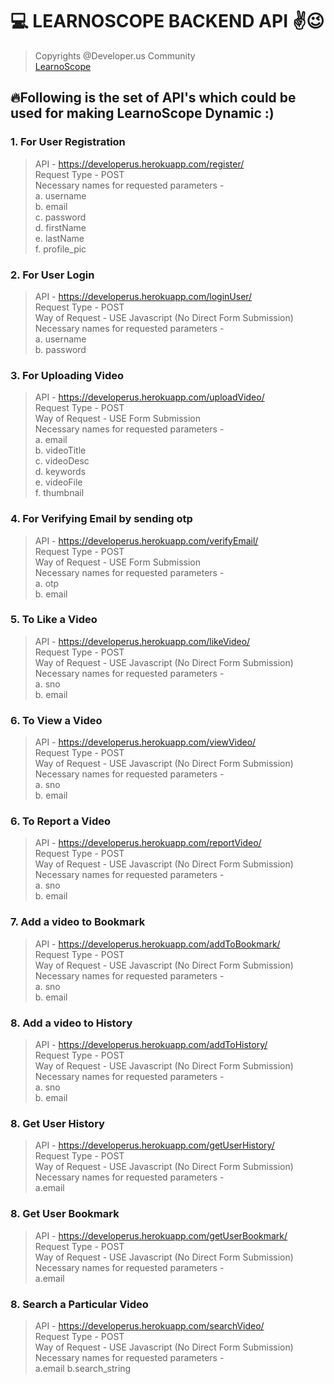 # 💻 LEARNOSCOPE BACKEND API ✌😉
> Copyrights @Developer.us Community    
> [LearnoScope](https://learnoscope.netlify.app)  

## 🔥Following is the set of API's which could be used for making LearnoScope Dynamic :)

### 1. For User Registration
> API - https://developerus.herokuapp.com/register/   
> Request Type -  POST               
> Necessary names for requested parameters -     
>a. username    
>b. email         
>c. password      
>d. firstName      
>e. lastName      
>f. profile_pic       
                                       
### 2. For User Login
> API - https://developerus.herokuapp.com/loginUser/   
> Request Type -  POST               
> Way of Request - USE Javascript (No Direct Form Submission)     
> Necessary names for requested parameters -     
>a. username         
>b. password    

### 3. For Uploading Video
> API - https://developerus.herokuapp.com/uploadVideo/   
> Request Type -  POST        
> Way of Request - USE Form Submission            
> Necessary names for requested parameters -     
>a. email    
>b. videoTitle         
>c. videoDesc      
>d. keywords      
>e. videoFile      
>f. thumbnail    

### 4. For Verifying Email by sending otp
> API - https://developerus.herokuapp.com/verifyEmail/   
> Request Type -  POST               
> Way of Request -  USE Form Submission      
> Necessary names for requested parameters -     
>a. otp         
>b. email   

### 5. To Like a Video
> API - https://developerus.herokuapp.com/likeVideo/   
> Request Type -  POST               
> Way of Request -  USE Javascript (No Direct Form Submission)     
> Necessary names for requested parameters -     
>a. sno         
>b. email        

### 6. To View a Video
> API - https://developerus.herokuapp.com/viewVideo/   
> Request Type -  POST               
> Way of Request -  USE Javascript (No Direct Form Submission)     
> Necessary names for requested parameters -     
>a. sno         
>b. email    

### 6. To Report a Video
> API - https://developerus.herokuapp.com/reportVideo/   
> Request Type -  POST               
> Way of Request -  USE Javascript (No Direct Form Submission)     
> Necessary names for requested parameters -     
>a. sno         
>b. email     

### 7. Add a video to Bookmark
> API - https://developerus.herokuapp.com/addToBookmark/   
> Request Type -  POST               
> Way of Request -  USE Javascript (No Direct Form Submission)     
> Necessary names for requested parameters -     
>a. sno         
>b. email  

### 8. Add a video to History
> API - https://developerus.herokuapp.com/addToHistory/   
> Request Type -  POST               
> Way of Request -  USE Javascript (No Direct Form Submission)     
> Necessary names for requested parameters -     
>a. sno         
>b. email    

### 8. Get User History
> API - https://developerus.herokuapp.com/getUserHistory/   
> Request Type -  POST                
> Way of Request -  USE Javascript (No Direct Form Submission)     
> Necessary names for requested parameters -     
>a.email     

### 8. Get User Bookmark
> API - https://developerus.herokuapp.com/getUserBookmark/   
> Request Type -  POST               
> Way of Request -  USE Javascript (No Direct Form Submission)     
> Necessary names for requested parameters -     
>a.email    

### 8. Search a Particular Video
> API - https://developerus.herokuapp.com/searchVideo/   
> Request Type -  POST               
> Way of Request -  USE Javascript (No Direct Form Submission)     
> Necessary names for requested parameters -     
>a.email 
>b.search_string



                

